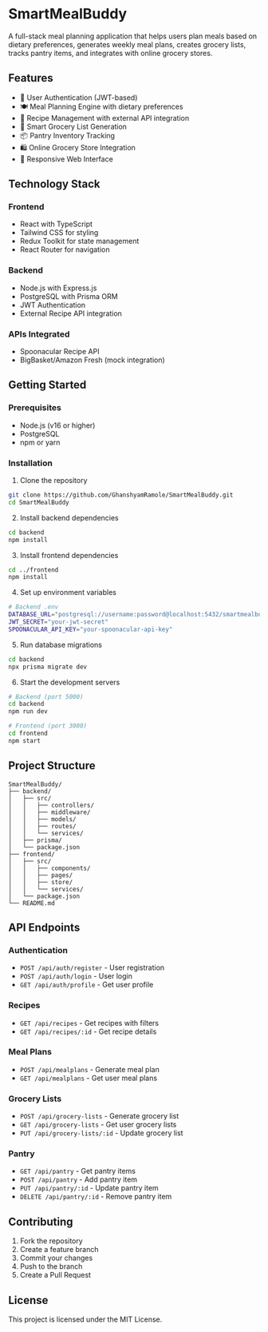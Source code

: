 # SmartMealBuddy

A full-stack meal planning application that helps users plan meals based on dietary preferences, generates weekly meal plans, creates grocery lists, tracks pantry items, and integrates with online grocery stores.

## Features

- 🔐 User Authentication (JWT-based)
- 🍽️ Meal Planning Engine with dietary preferences
- 📝 Recipe Management with external API integration
- 🛒 Smart Grocery List Generation
- 📦 Pantry Inventory Tracking
- 🛍️ Online Grocery Store Integration
- 📱 Responsive Web Interface

## Technology Stack

### Frontend
- React with TypeScript
- Tailwind CSS for styling
- Redux Toolkit for state management
- React Router for navigation

### Backend
- Node.js with Express.js
- PostgreSQL with Prisma ORM
- JWT Authentication
- External Recipe API integration

### APIs Integrated
- Spoonacular Recipe API
- BigBasket/Amazon Fresh (mock integration)

## Getting Started

### Prerequisites
- Node.js (v16 or higher)
- PostgreSQL
- npm or yarn

### Installation

1. Clone the repository
```bash
git clone https://github.com/GhanshyamRamole/SmartMealBuddy.git
cd SmartMealBuddy
```

2. Install backend dependencies
```bash
cd backend
npm install
```

3. Install frontend dependencies
```bash
cd ../frontend
npm install
```

4. Set up environment variables
```bash
# Backend .env
DATABASE_URL="postgresql://username:password@localhost:5432/smartmealbuddy"
JWT_SECRET="your-jwt-secret"
SPOONACULAR_API_KEY="your-spoonacular-api-key"
```

5. Run database migrations
```bash
cd backend
npx prisma migrate dev
```

6. Start the development servers
```bash
# Backend (port 5000)
cd backend
npm run dev

# Frontend (port 3000)
cd frontend
npm start
```

## Project Structure

```
SmartMealBuddy/
├── backend/
│   ├── src/
│   │   ├── controllers/
│   │   ├── middleware/
│   │   ├── models/
│   │   ├── routes/
│   │   └── services/
│   ├── prisma/
│   └── package.json
├── frontend/
│   ├── src/
│   │   ├── components/
│   │   ├── pages/
│   │   ├── store/
│   │   └── services/
│   └── package.json
└── README.md
```

## API Endpoints

### Authentication
- `POST /api/auth/register` - User registration
- `POST /api/auth/login` - User login
- `GET /api/auth/profile` - Get user profile

### Recipes
- `GET /api/recipes` - Get recipes with filters
- `GET /api/recipes/:id` - Get recipe details

### Meal Plans
- `POST /api/mealplans` - Generate meal plan
- `GET /api/mealplans` - Get user meal plans

### Grocery Lists
- `POST /api/grocery-lists` - Generate grocery list
- `GET /api/grocery-lists` - Get user grocery lists
- `PUT /api/grocery-lists/:id` - Update grocery list

### Pantry
- `GET /api/pantry` - Get pantry items
- `POST /api/pantry` - Add pantry item
- `PUT /api/pantry/:id` - Update pantry item
- `DELETE /api/pantry/:id` - Remove pantry item

## Contributing

1. Fork the repository
2. Create a feature branch
3. Commit your changes
4. Push to the branch
5. Create a Pull Request

## License

This project is licensed under the MIT License.
